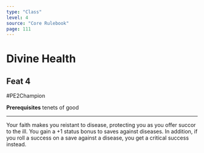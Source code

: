 ```yaml
---
type: "Class"
level: 4
source: "Core Rulebook"
page: 111
---
```

# Divine Health
## Feat 4
#PE2Champion

**Prerequisites** tenets of good

---
Your faith makes you reistant to disease, protecting you as you offer succor to the ill. You gain a +1 status bonus to saves against diseases. In addition, if you roll a success on a save against a disease, you get a critical success instead.